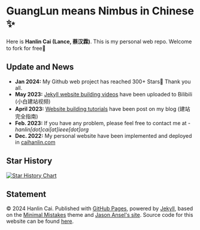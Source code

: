 # GuangLun means Nimbus in Chinese ✨

Here is **Hanlin Cai (Lance, 蔡汉霖)**. This is my personal web repo. Welcome to fork for free🥰

## Update and News

- **Jan 2024:** My Github web project has reached 300+ Stars🌟 Thank you all.
- **May 2023:** [Jekyll website building videos](https://www.bilibili.com/video/BV1ja4y1G7tX/) have been uploaded to Bilibili (小白建站视频)
- **April 2023:** [Website building tutorials](https://caihanlin.com/blogs/web/) have been post on my blog (建站完全指南)
- **Feb. 2023:** If you have any problem, please feel free to contact me at - *hanlin[dot]cai[at]ieee[dot]org*
- **Dec. 2022:** My personal website have been implemented and deployed in [caihanlin.com](https://caihanlin.com)

## Star History

[![Star History Chart](https://api.star-history.com/svg?repos=GuangLun2000/GuangLun2000.github.io&type=Date)](https://star-history.com/#GuangLun2000/GuangLun2000.github.io&Date)

## Statement

© 2024 Hanlin Cai. Published with [GitHub Pages](https://pages.github.com/), powered by [Jekyll](https://jekyllrb.com/), based on the [Minimal Mistakes](https://mademistakes.com/) theme and [Jason Ansel's site](https://github.com/jansel/jansel.github.io). Source code for this website can be found [here](https://github.com/GuangLun2000/GuangLun2000.github.io).
